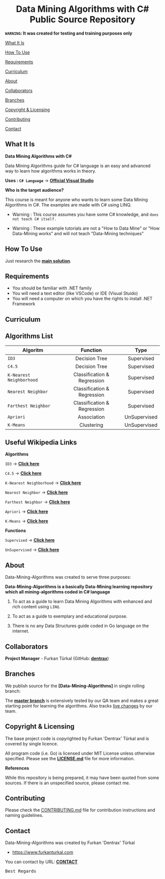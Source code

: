 <h1 align="center">Data Mining Algorithms with C# Public Source Repository</h1>

**`WARNING`: It was created for testing and training purposes only**

[What It Is](#what-it-is)

[How To Use](#how-to-use)

[Requirements](#requirements)

[Curriculum](#curriculum)

[About](#about)  

[Collaborators](#collaborators)  

[Branches](#branches) 

[Copyright & Licensing](#copyright--licensing)  

[Contributing](#contributing)  

[Contact](#contact)

## What It Is

**Data Mining Algorithms with C#**

Data Mining Algorithms guide for C# language is an easy and advanced way to learn how algorithms works in theory.

**Uses : `C# Language`** -> **[Official Visual Studio](https://www.visualstudio.com/downloads/)**

**Who is the target audience?**

This course is meant for anyone who wants to learn some Data Mining Algorithms in C#. The examples are made with C# using LINQ.

* Warning : This course assumes you have some C# knowledge, and `does not teach C# itself.`

* Warning : These example tutorials are not a "How to Data Mine" or "How Data-Mining works" and will not teach "Data-Mining techniques"

## How To Use

Just research the **[main solution](https://github.com/Dentrax/Data-Mining-Algorithms)**.

## Requirements

* You should be familiar with .NET family
* You will need a text editor (like VSCode) or IDE (Visual Stuido)
* You will need a computer on which you have the rights to install .NET Framework

## Curriculum

Algorithms List
--------------------------

| Algoritm                  | Function                      | Type		    |
| ------------------------- |:-----------------------------:|:-------------:|
| `ID3`                     | Decision Tree				    | Supervised    |
| `C4.5`                    | Decision Tree				    | Supervised    |
| `K-Nearest Neighborhood`  | Classification & Regression	| Supervised    |
| `Nearest Neighbor`        | Classification & Regression	| Supervised    |
| `Farthest Neighbor`       | Classification & Regression	| Supervised	|
| `Apriori`                 | Association			        | UnSupervised	|
| `K-Means`                 | Clustering                    | UnSupervised	|

Useful Wikipedia Links
--------------------------

**Algorithms**

`ID3` -> **[Click here](https://en.wikipedia.org/wiki/ID3_algorithm)**

`C4.5` -> **[Click here](https://en.wikipedia.org/wiki/C4.5_algorithm)**

`K-Nearest Neighborhood` -> **[Click here](https://en.wikipedia.org/wiki/K-nearest_neighbors_algorithm)**

`Nearest Neighbor` -> **[Click here](https://en.wikipedia.org/wiki/Nearest_neighbor_search)**

`Farthest Neighbor` -> **[Click here](https://en.wikipedia.org/wiki/Farthest_neighbor)**

`Apriori` -> **[Click here](https://en.wikipedia.org/wiki/Apriori_algorithm)**

`K-Means` -> **[Click here](https://en.wikipedia.org/wiki/K-means_clustering)**

**Functions**

`Supervised` -> **[Click here](https://en.wikipedia.org/wiki/Supervised_learning)**

`UnSupervised` -> **[Click here](https://en.wikipedia.org/wiki/Unsupervised_learning)**


## About

Data-Mining-Algorithms was created to serve three purposes:

**Data-Mining-Algorithms is a basically Data-Mining learning repository which all mining-algorithms coded in C# language**

1. To act as a guide to learn Data Mining Algorithms with enhanced and rich content using `LINQ`.

2. To act as a guide to exemplary and educational purpose.

3. There is no any Data Structures guide coded in Go language on the internet.

## Collaborators

**Project Manager** - Furkan Türkal (GitHub: **[dentrax](https://github.com/dentrax)**)

## Branches

We publish source for the **[Data-Mining-Algorithms]** in single rolling branch:

The **[master branch](https://github.com/dentrax/Data-Mining-Algorithms/tree/master)** is extensively tested by our QA team and makes a great starting point for learning the algorithms. Also tracks [live changes](https://github.com/dentrax/Data-Mining-Algorithms/commits/master) by our team. 

## Copyright & Licensing

The base project code is copyrighted by Furkan 'Dentrax' Türkal and is covered by single licence.

All program code (i.e. Go) is licensed under MIT License unless otherwise specified. Please see the **[LICENSE.md](https://github.com/Dentrax/Data-Mining-Algorithms/blob/master/LICENSE)** file for more information.

**References**

While this repository is being prepared, it may have been quoted from some sources. 
If there is an unspecified source, please contact me.

## Contributing

Please check the [CONTRIBUTING.md](CONTRIBUTING.md) file for contribution instructions and naming guidelines.

## Contact

Data-Mining-Algorithms was created by Furkan 'Dentrax' Türkal

 * <https://www.furkanturkal.com>
 
You can contact by URL:
    **[CONTACT](https://github.com/dentrax)**

<kbd>Best Regards</kbd>